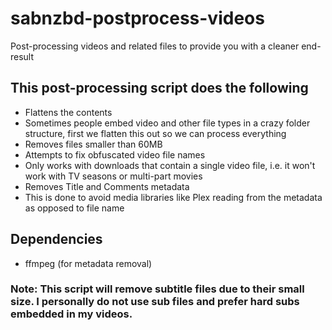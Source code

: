 # sabnzbd-postprocess-videos
Post-processing videos and related files to provide you with a cleaner end-result

## This post-processing script does the following
* Flattens the contents
 * Sometimes people embed video and other file types in a crazy folder structure, first we flatten this out so we can process everything
* Removes files smaller than 60MB
* Attempts to fix obfuscated video file names 
 * Only works with downloads that contain a single video file, i.e. it won't work with TV seasons or multi-part movies
* Removes Title and Comments metadata
 * This is done to avoid media libraries like Plex reading from the metadata as opposed to file name

## Dependencies
* ffmpeg (for metadata removal)

### Note: This script will remove subtitle files due to their small size. I personally do not use sub files and prefer hard subs embedded in my videos.
